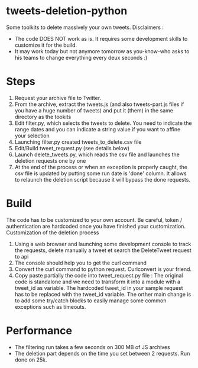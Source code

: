# tweets-deletion-python
Some toolkits to delete massively your own tweets.
Disclaimers : 
* The code DOES NOT work as is. It requires some development skills to customize it for the build.
* It may work today but not anymore tomorrow as you-know-who asks to his teams to change everything every deux seconds :)
# Steps
1. Request your archive file to Twitter.
2. From the archive, extract the tweets.js (and also tweets-part<n>.js files if you have a huge number of tweets) and put it (them) in the same directory as the tookits
3. Edit filter.py, which selects the tweets to delete. You need to indicate the range dates and you can indicate a string value if you want to affine your selection
4. Launching filter.py created tweets_to_delete.csv file
5. Edit/Build tweet_request.py (see details below)
6. Launch delete_tweets.py, which reads the csv file and launches the deletion requests one by one
7. At the end of the process or when an exception is properly caught, the csv file is updated by putting some run date is 'done' column. It allows to relaunch the deletion script because it will bypass the done requests.
# Build
The code has to be customized to your own account. Be careful, token / authentication are hardcoded once you have finished your customization.
Customization of the deletion process
1. Using a web browser and launching some development console to track the requests, delete manually a tweet et search the DeleteTweet request to api
2. The console should help you to get the curl command
3. Convert the curl command to python request. Curlconvert is your friend.
4. Copy paste partially the code into tweet_request.py file : The original code is standalone and we need to transform it into a module with a tweet_id as variable. The hardcoded tweet_id in your sample request has to be replaced with the tweet_id variable. The orther main change is to add some try/catch blocks to easily manage some common exceptions such as timeouts.
# Performance
* The filtering run takes a few seconds on 300 MB of JS archives
* The deletion part depends on the time you set between 2 requests. Run done on 25k. 
